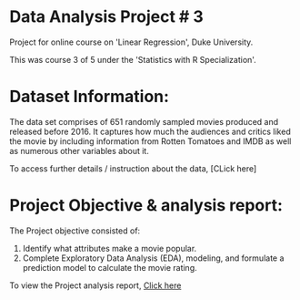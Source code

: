 # Data Analysis Project # 3

Project for online course on 'Linear Regression', Duke University. 

This was course 3 of 5 under the 'Statistics with R Specialization'.

# Dataset Information:

The data set comprises of 651 randomly sampled movies produced and released before 2016. It captures how much the audiences and critics liked the movie by including information from Rotten Tomatoes and IMDB as well as numerous other variables about it.

To access further details / instruction about the data, [CLick here] 

# Project Objective & analysis report:

The Project objective consisted of:
1. Identify what attributes make a movie popular.
2. Complete Exploratory Data Analysis (EDA), modeling, and formulate a prediction model to calculate the movie rating.

To view the Project analysis report, [Click here](https://prithpal11.github.io/Introduction-to-Probability-and-Data-with-R/BRFSS2013_Analysis_program)

